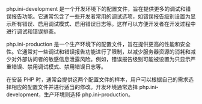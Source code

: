 php.ini-development 是一个开发环境下的配置文件，旨在提供更多的调试和错误报告功能。它通常包含了一些开发者常用的调试选项，如错误报告级别设置为显示所有错误、启用调试模式、启用错误日志等。这样可以方便开发者在开发过程中进行调试和错误排查。

php.ini-production 是一个生产环境下的配置文件，旨在提供更高的性能和安全性。它通常对一些调试和错误报告功能进行了限制，以减少服务器资源的消耗和减少对外部访问者的敏感信息泄露风险。例如，错误报告级别可能被设置为只显示严重错误、禁用调试模式、禁用错误日志等。

在安装 PHP 时，通常会提供这两个配置文件的样本，用户可以根据自己的需求选择相应的配置文件并进行适当的修改。开发环境通常选择 php.ini-development，生产环境则选择 php.ini-production。

